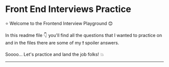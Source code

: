 # Front End Interviews Practice

:star: Welcome to the Frontend Interview Playground :blush:

In this readme file :point_down: you'll find all the questions that I wanted to practice on and in the files there are some of my :exclamation: spoiler answers.

Soooo... Let's practice and land the job folks! :boom:

---